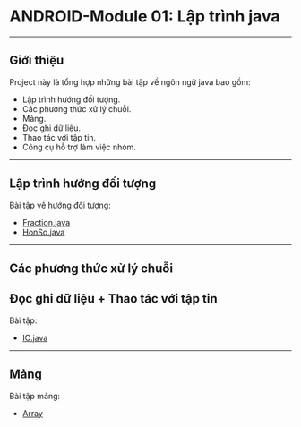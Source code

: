 # **ANDROID-Module 01: Lập trình java**
---
## **Giới thiệu**
Project này là tổng hợp những bài tập về ngôn ngữ java bao gồm:
* Lập trình hướng đối tượng.
* Các phương thức xử lý chuỗi.
* Mảng.
* Đọc ghi dữ liệu.
* Thao tác với tập tin.
* Công cụ hỗ trợ làm việc nhóm.

---
## **Lập trình hướng đối tượng**
Bài tập về hướng đối tượng:
* [Fraction.java](https://github.com/thienduy1295/BaiTap.java/blob/master/src/Fraction/java/PhanSo.java)
* [HonSo.java](https://github.com/thienduy1295/BaiTap.java/blob/master/src/Fraction/java/HonSo.java)

---
## **Các phương thức xử lý chuỗi**
## **Đọc ghi dữ liệu + Thao tác với tập tin**
Bài tập:
* [IO.java](https://github.com/thienduy1295/BaiTap.java/tree/master/src/IO/java)

---
## **Mảng**
Bài tập mảng:
* [Array](https://github.com/thienduy1295/BaiTap.java/tree/master/src/Array/java)
